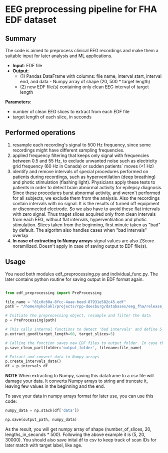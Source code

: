# EEG preprocessing pipeline for FHA EDF dataset

## Summary

The code is aimed to preprocess clinical EEG recordings and make them a suitable input for later analysis and ML applications. 
- **Input**: EDF file
- **Output**: 
  - (1) Pandas DataFrame with columns: file name, interval start, interval end, and data - Numpy array of shape (20, 500 * target length) 
  - (2) new EDF file(s) containing only clean EEG interval of target length

**Parameters**:
- number of clean EEG slices to extract from each EDF file
- target length of each slice, in seconds

## Performed operations
1) resample each recording's signal to 500 Hz frequency, since some recordings might have different sampling frequencies. 
2) applied frequency filtering that keeps only signal with frequencies between 0.5 and 55 Hz, to exclude unwanted noise such as electricity grid frequency (60 Hz in Canada) or sudden patients` moves (<1 Hz)
3) identify and remove intervals of special procedures performed on patients during recordings, such as hyperventilation (deep breathing) and photic stimulation (flashing light). Physicians apply these tests to patients in order to detect brain abnormal activity for epilepsy diagnosis. Since these procedures burst abnormal activity, and weren't performed for all subjects, we exclude them from the analysis. Also the recordings contain intervals with no signal. It is the results of turned off equipment or disconnected electrode. So we also have to avoid these flat intervals with zero signal. Thus traget slices acquired only from clean intervals from each EEG, without flat intervals, hyperventilation and photic stimulation. Slices taken from the beginning, first minute taken as "bad" by default. The algoritm also handles cases when "bad intervals" overlap
4) **In case of extracting to Numpy arrays** signal values are also ZScore noramilized. Doesn't apply in case of saving output to EDF file(s).


## Usage
You need both modules edf_preprocessing.py and individual_func.py. The later contains python routine for saving output in EDF format again.

```python

from edf_preprocessing import PreProcessing

file_name = "81c0c60a-8fcc-4aae-beed-87931e582c45.edf"
path = "/home/mykolakl/projects/rpp-doesburg/databases/eeg_fha/release_001/edf/Burnaby/" + file_name

# Initiate the preprocessing object, resample and filter the data
p = PreProcessing(path)

# This calls internal functions to detect 'bad intervals' and define 5 'good' ones 60 seconds each
p.extract_good(target_length=60, target_slices=5)

# Calling the function saves new EDF files to output_folder. In case there are more than 1, it adds suffix "_n" to the file name 
p.save_clean_part(folder='output_folder', filename=file_name)

# Extract and convert data to Numpy arrays
p.create_intervals_data()
df = p.intervals_df

```

**NOTE**
When extracting to Numpy, saving this dataframe to a csv file will damage your data. 
It converts Numpy arrays to string and truncate it, leaving few values in the beginning and the end.
    
To save your data in numpy arrays format for later use, you can use this code:
```python
numpy_data = np.stack(df['data'])

np.save(output_path, numpy_data)
```

As the result, you will get numpy array of shape (number_of_slices, 20, lengths_in_seconds * 500). Following the above example it is (5, 20, 30000).
You should also save inital df to csv to keep track of scan IDs for later match with target label, like age.
